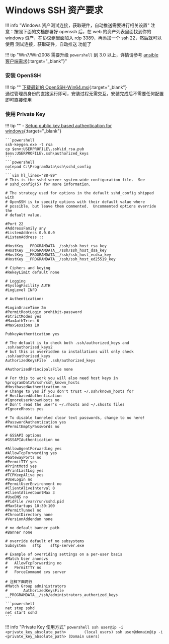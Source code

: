 # Windows SSH 资产要求

!!! info "Windows 资产测试连接，获取硬件，自动推送需要进行相关设置"
    注意：按照下面的文档部署好 openssh 后，在 web 的资产列表里面找到你的 windows 资产，在协议组里面加入 rdp 3389，再添加一个 ssh 22，然后就可以使用 测试连接，获取硬件，自动推送 功能了

!!! tip "Win7/Win2008 需要升级 `powershell` 到 3.0 以上，详情请参考 [ansible 客户端需求](https://docs.ansible.com/ansible/latest/user_guide/windows_setup.html){:target="_blank"}"

### 安装 OpenSSH

!!! tip ""
    [下载最新的 OpenSSH-Win64.msi](https://github.com/PowerShell/Win32-OpenSSH/releases/latest){:target="_blank"}  
    通过管理员身份的直接运行即可，安装过程无需交互，安装完成后不需要任何配置即可直接使用


### 使用 Private Key

!!! tip ""
    - [Setup public key based authentication for windows](https://github.com/PowerShell/Win32-OpenSSH/wiki/Setup-public-key-based-authentication-for-windows){:target="_blank"}

    ```powershell
    ssh-keygen.exe -t rsa
    cp $env:USERPROFILE\.ssh\id_rsa.pub $env:USERPROFILE\.ssh\authorized_keys
    ```
    ```powershell
    notepad C:\ProgramData\ssh\sshd_config
    ```
    ```vim hl_lines="88-89"
    # This is the sshd server system-wide configuration file.  See
    # sshd_config(5) for more information.

    # The strategy used for options in the default sshd_config shipped with
    # OpenSSH is to specify options with their default value where
    # possible, but leave them commented.  Uncommented options override the
    # default value.

    #Port 22
    #AddressFamily any
    #ListenAddress 0.0.0.0
    #ListenAddress ::

    #HostKey __PROGRAMDATA__/ssh/ssh_host_rsa_key
    #HostKey __PROGRAMDATA__/ssh/ssh_host_dsa_key
    #HostKey __PROGRAMDATA__/ssh/ssh_host_ecdsa_key
    #HostKey __PROGRAMDATA__/ssh/ssh_host_ed25519_key

    # Ciphers and keying
    #RekeyLimit default none

    # Logging
    #SyslogFacility AUTH
    #LogLevel INFO

    # Authentication:

    #LoginGraceTime 2m
    #PermitRootLogin prohibit-password
    #StrictModes yes
    #MaxAuthTries 6
    #MaxSessions 10

    PubkeyAuthentication yes

    # The default is to check both .ssh/authorized_keys and .ssh/authorized_keys2
    # but this is overridden so installations will only check .ssh/authorized_keys
    AuthorizedKeysFile	.ssh/authorized_keys

    #AuthorizedPrincipalsFile none

    # For this to work you will also need host keys in %programData%/ssh/ssh_known_hosts
    #HostbasedAuthentication no
    # Change to yes if you don't trust ~/.ssh/known_hosts for
    # HostbasedAuthentication
    #IgnoreUserKnownHosts no
    # Don't read the user's ~/.rhosts and ~/.shosts files
    #IgnoreRhosts yes

    # To disable tunneled clear text passwords, change to no here!
    #PasswordAuthentication yes
    #PermitEmptyPasswords no

    # GSSAPI options
    #GSSAPIAuthentication no

    #AllowAgentForwarding yes
    #AllowTcpForwarding yes
    #GatewayPorts no
    #PermitTTY yes
    #PrintMotd yes
    #PrintLastLog yes
    #TCPKeepAlive yes
    #UseLogin no
    #PermitUserEnvironment no
    #ClientAliveInterval 0
    #ClientAliveCountMax 3
    #UseDNS no
    #PidFile /var/run/sshd.pid
    #MaxStartups 10:30:100
    #PermitTunnel no
    #ChrootDirectory none
    #VersionAddendum none

    # no default banner path
    #Banner none

    # override default of no subsystems
    Subsystem	sftp	sftp-server.exe

    # Example of overriding settings on a per-user basis
    #Match User anoncvs
    #	AllowTcpForwarding no
    #	PermitTTY no
    #	ForceCommand cvs server

    # 注释下面两行
    #Match Group administrators
    #       AuthorizedKeysFile __PROGRAMDATA__/ssh/administrators_authorized_keys
    ```
    ```powershell
    net stop sshd
    net start sshd
    ```

!!! info "Private Key 使用方式"
    ```powershell
    ssh user@ip -i <private_key_absolute_path>        (local users)
    ssh user@domain@ip -i <private_key_absolute_path> (Domain users)
    ```
